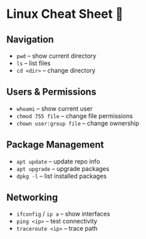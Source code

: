 # Linux Cheat Sheet 🐧

## Navigation
- `pwd` – show current directory
- `ls` – list files
- `cd <dir>` – change directory

## Users & Permissions
- `whoami` – show current user
- `chmod 755 file` – change file permissions
- `chown user:group file` – change ownership

## Package Management
- `apt update` – update repo info
- `apt upgrade` – upgrade packages
- `dpkg -l` – list installed packages

## Networking
- `ifconfig` / `ip a` – show interfaces
- `ping <ip>` – test connectivity
- `traceroute <ip>` – trace path

